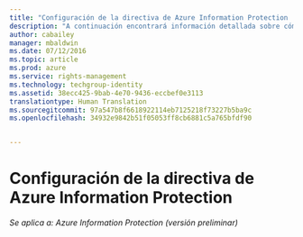 ```yaml
---
title: "Configuración de la directiva de Azure Information Protection | Azure Rights Management"
description: "A continuación encontrará información detallada sobre cómo configurar y publicar la directiva de Azure Information Protection."
author: cabailey
manager: mbaldwin
ms.date: 07/12/2016
ms.topic: article
ms.prod: azure
ms.service: rights-management
ms.technology: techgroup-identity
ms.assetid: 38ecc425-9bab-4e70-9436-eccbef0e3113
translationtype: Human Translation
ms.sourcegitcommit: 97a547b8f6618922114eb7125218f73227b5ba9c
ms.openlocfilehash: 34932e9842b51f05053ff8cb6881c5a765bfdf90


---
```


# Configuración de la directiva de Azure Information Protection 

*Se aplica a: Azure Information Protection (versión preliminar)*




<!--HONumber=Aug16_HO3-->


